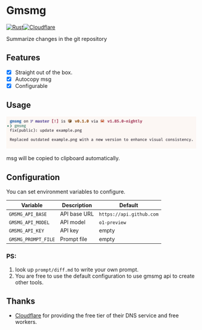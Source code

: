 # Gmsmg
[![Rust](https://img.shields.io/badge/-Rust-orange?logo=rust&style=for-the-badge&logoColor=white)](https://www.rust-lang.org/)[![Cloudflare](https://img.shields.io/badge/-Cloudflare-yellow?style=for-the-badge&color=555555&logo=cloudflare)](https://www.cloudflare.com/)


Summarize changes in the git repository

## Features
- [x] Straight out of the box.
- [x] Autocopy msg
- [x] Configurable

## Usage

![Example](./public/example.png)

msg will be copied to clipboard automatically.

## Configuration

You can set environment variables to configure.

| Variable            | Description  | Default                  |
|---------------------|--------------|--------------------------|
| `GMSMG_API_BASE`    | API base URL | `https://api.github.com` |
| `GMSMG_API_MODEL`   | API model    | `o1-preview`             |
| `GMSMG_API_KEY`     | API key      | empty                    |
| `GMSMG_PROMPT_FILE` | Prompt file  | empty                    |

### PS:
1. look up `prompt/diff.md` to write your own prompt.
2. You are free to use the default configuration to use gmsmg api to create other tools.

## Thanks

- [Cloudflare](https://www.cloudflare.com/) for providing the free tier of their DNS service and free workers.